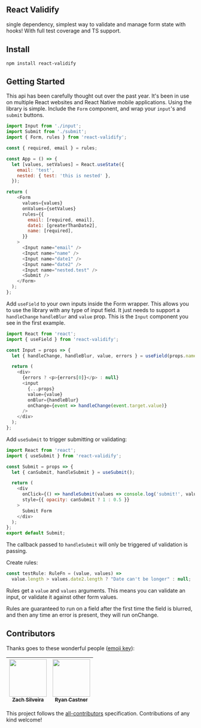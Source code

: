 ## React Validify

single dependency, simplest way to validate and manage form state with hooks! With full test coverage and TS support.

## Install

```
npm install react-validify
```

## Getting Started

This api has been carefully thought out over the past year. It's been in use on multiple React websites and React Native mobile applications. Using the library is simple. Include the `Form` component, and wrap your `input`'s and `submit` buttons.

```js
import Input from './input';
import Submit from './submit';
import { Form, rules } from 'react-validify';

const { required, email } = rules;

const App = () => {
  let [values, setValues] = React.useState({
    email: 'test',
    nested: { test: 'this is nested' },
  });

return (
    <Form
      values={values}
      onValues={setValues}
      rules={{
        email: [required, email],
        date1: [greaterThanDate2],
        name: [required],
      }}
    >
      <Input name="email" />
      <Input name="name" />
      <Input name="date1" />
      <Input name="date2" />
      <Input name="nested.test" />
      <Submit />
    </Form>
  );
};
```

Add `useField` to your own inputs inside the Form wrapper. This allows you to use the library with any type of input field.
It just needs to support a `handleChange` `handleBlur` and `value` prop. This is the `Input` component you see in the first example.

```js
import React from 'react';
import { useField } from 'react-validify';

const Input = props => {
  let { handleChange, handleBlur, value, errors } = useField(props.name);

  return (
    <div>
      {errors ? <p>{errors[0]}</p> : null}
      <input
        {...props}
        value={value}
        onBlur={handleBlur}
        onChange={event => handleChange(event.target.value)}
      />
    </div>
  );
};
```

Add `useSubmit` to trigger submitting or validating:

```js
import React from 'react';
import { useSubmit } from 'react-validify';

const Submit = props => {
  let { canSubmit, handleSubmit } = useSubmit();

  return (
    <div
      onClick={() => handleSubmit(values => console.log('submit!', values))}
      style={{ opacity: canSubmit ? 1 : 0.5 }}
    >
      Submit Form
    </div>
  );
};
export default Submit;
```
The callback passed to `handleSubmit` will only be triggered uf validation is passing.

Create rules:

```js
const testRule: RuleFn = (value, values) =>
  value.length > values.date2.length ? "Date can't be longer" : null;
```

Rules get a `value` and `values` arguments. This means you can validate an input, or validate it against other form values.

Rules are guaranteed to run on a field after the first time the field is blurred, and then any time an error is present, they will run onChange.

## Contributors

Thanks goes to these wonderful people ([emoji key](https://github.com/kentcdodds/all-contributors#emoji-key)):

<!-- ALL-CONTRIBUTORS-LIST:START - Do not remove or modify this section -->

| [<img src="https://avatars0.githubusercontent.com/u/449136?v=4" width="100px;"/><br /><sub>Zach Silveira</sub>](https://zach.codes)<br /> | [<img src="https://avatars1.githubusercontent.com/u/2430381?v=4" width="100px;"/><br /><sub>Ryan Castner</sub>](http://audiolion.github.io)<br /> |
| :---------------------------------------------------------------------------------------------------------------------------------------: | :-----------------------------------------------------------------------------------------------------------------------------------------------: |


<!-- ALL-CONTRIBUTORS-LIST:END -->

This project follows the [all-contributors](https://github.com/kentcdodds/all-contributors) specification. Contributions of any kind welcome!
